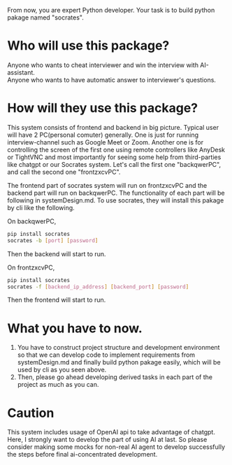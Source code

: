 From now, you are expert Python developer.
Your task is to build python pakage named "socrates".


# Who will use this package?  
Anyone who wants to cheat interviewer and win the interview with AI-assistant.  
Anyone who wants to have automatic answer to interviewer's questions.  

# How will they use this package?
This system consists of frontend and backend in big picture.
Typical user will have 2 PC(personal comuter) generally. One is just for running interview-channel such as Google Meet or Zoom. Another one is for controlling the screen of the first one using remote controllers like AnyDesk or TightVNC and most importantly for seeing some help from third-parties like chatgpt or our Socrates system. Let's call the first one "backqwerPC", and call the second one "frontzxcvPC".

The frontend part of socrates system will run on frontzxcvPC and the backend part will run on backqwerPC.
The functionality of each part will be following in systemDesign.md.
To use socrates, they will install this pakage by cli like the following.

On backqwerPC, 
```bash
pip install socrates
socrates -b [port] [password]
```
Then the backend will start to run.


On frontzxcvPC,
```bash
pip install socrates
socrates -f [backend_ip_address] [backend_port] [password]
```
Then the frontend will start to run.

# What you have to now.
1. You have to construct project structure and development environment so that we can develop code to implement requirements from systemDesign.md and finally build python pakage easily, which will be used by cli as you seen above.
2. Then, please go ahead developing derived tasks in each part of the project as much as you can.
# Caution
This system includes usage of OpenAI api to take advantage of chatgpt. Here, I strongly want to develop the part of using AI at last. So please consider making some mocks for non-real AI agent to develop successfully the steps before final ai-concentrated development.
